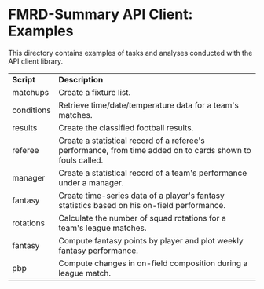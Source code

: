FMRD-Summary API Client: Examples
=================================

This directory contains examples of tasks and analyses conducted with the API client library.

<table border="0" cellspacing="0"><colgroup width="auto"></colgroup> <colgroup width="auto"></colgroup>
<tbody>
<tr>
<td align="LEFT" height="16"><strong>Script</strong></td>
<td align="LEFT"><strong>Description</strong></td>
</tr>
<tr>
<td align="LEFT" height="16">matchups</td>
<td align="LEFT">Create a fixture list.</td>
</tr>
<tr>
<td align="LEFT" height="16">conditions</td>
<td align="LEFT">Retrieve time/date/temperature data for a team's matches.</td>
</tr>
<tr>
<td align="LEFT" height="16">results</td>
<td align="LEFT">Create the classified football results.</td>
</tr>
<tr>
<td align="LEFT" height="16">referee</td>
<td align="LEFT">Create a statistical record of a referee's performance, from time added
    on to cards shown to fouls called.</td>
</tr>
<tr>
<td align="LEFT" height="16">manager</td>
<td align="LEFT">Create a statistical record of a team's performance under a manager.</td>
</tr>
<tr>
<td align="LEFT" height="16">fantasy</td>
<td align="LEFT">Create time-series data of a player's fantasy statistics based
    on his on-field performance.</td>
</tr>
<tr>
<td align="LEFT" height="16">rotations</td>
<td align="LEFT">Calculate the number of squad rotations for a team's league matches.</td>
</tr>
<tr>
<td align="LEFT" height="16">fantasy</td>
<td align="LEFT"> Compute fantasy points by player and plot weekly fantasy performance.</td>
</tr>
<tr>
<td align="LEFT" height="16">pbp</td>
<td align="LEFT">Compute changes in on-field composition during a league match.</td>
</tr>
</tbody>
</table>
